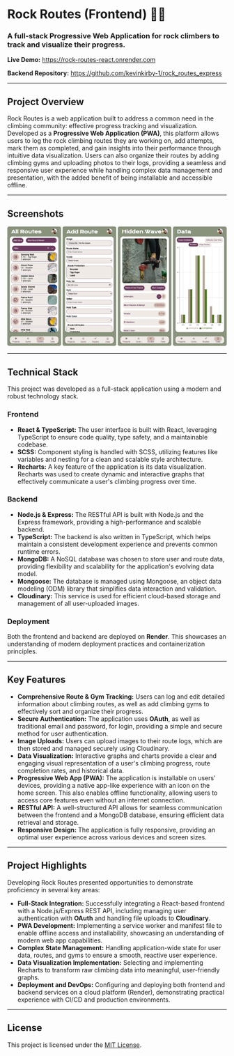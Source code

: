 # Rock Routes (Frontend) 🧗‍♀️

### A full-stack Progressive Web Application for rock climbers to track and visualize their progress.

**Live Demo:** https://rock-routes-react.onrender.com

**Backend Repository:** https://github.com/kevinkirby-1/rock_routes_express

***

## Project Overview

Rock Routes is a web application built to address a common need in the climbing community: effective progress tracking and visualization. Developed as a **Progressive Web Application (PWA)**, this platform allows users to log the rock climbing routes they are working on, add attempts, mark them as completed, and gain insights into their performance through intuitive data visualization. Users can also organize their routes by adding climbing gyms and uploading photos to their logs, providing a seamless and responsive user experience while handling complex data management and presentation, with the added benefit of being installable and accessible offline.

***

## Screenshots

![Screenshots of Rock Routes](/public/demo_grid.png)
***

## Technical Stack

This project was developed as a full-stack application using a modern and robust technology stack.

### Frontend
* **React & TypeScript:** The user interface is built with React, leveraging TypeScript to ensure code quality, type safety, and a maintainable codebase.
* **SCSS:** Component styling is handled with SCSS, utilizing features like variables and nesting for a clean and scalable style architecture.
* **Recharts:** A key feature of the application is its data visualization. Recharts was used to create dynamic and interactive graphs that effectively communicate a user's climbing progress over time.

### Backend
* **Node.js & Express:** The RESTful API is built with Node.js and the Express framework, providing a high-performance and scalable backend.
* **TypeScript:** The backend is also written in TypeScript, which helps maintain a consistent development experience and prevents common runtime errors.
* **MongoDB:** A NoSQL database was chosen to store user and route data, providing flexibility and scalability for the application's evolving data model.
* **Mongoose:** The database is managed using Mongoose, an object data modeling (ODM) library that simplifies data interaction and validation.
* **Cloudinary:** This service is used for efficient cloud-based storage and management of all user-uploaded images.

### Deployment
Both the frontend and backend are deployed on **Render**. This showcases an understanding of modern deployment practices and containerization principles.

***

## Key Features

* **Comprehensive Route & Gym Tracking:** Users can log and edit detailed information about climbing routes, as well as add climbing gyms to effectively sort and organize their progress.
* **Secure Authentication:** The application uses **OAuth**, as well as traditional email and password, for login, providing a simple and secure method for user authentication.
* **Image Uploads:** Users can upload images to their route logs, which are then stored and managed securely using Cloudinary.
* **Data Visualization:** Interactive graphs and charts provide a clear and engaging visual representation of a user's climbing progress, route completion rates, and historical data.
* **Progressive Web App (PWA):** The application is installable on users' devices, providing a native app-like experience with an icon on the home screen. This also enables offline functionality, allowing users to access core features even without an internet connection.
* **RESTful API:** A well-structured API allows for seamless communication between the frontend and a MongoDB database, ensuring efficient data retrieval and storage.
* **Responsive Design:** The application is fully responsive, providing an optimal user experience across various devices and screen sizes.

***

## Project Highlights

Developing Rock Routes presented opportunities to demonstrate proficiency in several key areas:

* **Full-Stack Integration:** Successfully integrating a React-based frontend with a Node.js/Express REST API, including managing user authentication with **OAuth** and handling file uploads to **Cloudinary**.
* **PWA Development:** Implementing a service worker and manifest file to enable offline access and installability, showcasing an understanding of modern web app capabilities.
* **Complex State Management:** Handling application-wide state for user data, routes, and gyms to ensure a smooth, reactive user experience.
* **Data Visualization Implementation:** Selecting and implementing Recharts to transform raw climbing data into meaningful, user-friendly graphs.
* **Deployment and DevOps:** Configuring and deploying both frontend and backend services on a cloud platform (Render), demonstrating practical experience with CI/CD and production environments.

***

## License

This project is licensed under the [MIT License](https://opensource.org/licenses/MIT).